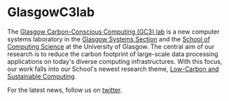 # GlasgowC3lab

The [Glasgow Carbon-Conscious Computing (GC3) lab](https://lauritzthamsen.org/lab/) is a new computer systems laboratory in the [Glasgow Systems Section](https://www.gla.ac.uk/schools/computing/research/researchsections/systems-section/#overview) and the [School of Computing Science](https://www.gla.ac.uk/schools/computing/) at the University of Glasgow. The central aim of our research is to reduce the carbon footprint of large-scale data processing applications on today's diverse computing infrastructures. With this focus, our work falls into our School's newest research theme, [Low-Carbon and Sustainable Computing](https://www.gla.ac.uk/schools/computing/research/researchthemes/lowcarbon/). 

For the latest news, follow us on [twitter](https://twitter.com/GlasgowC3lab).
